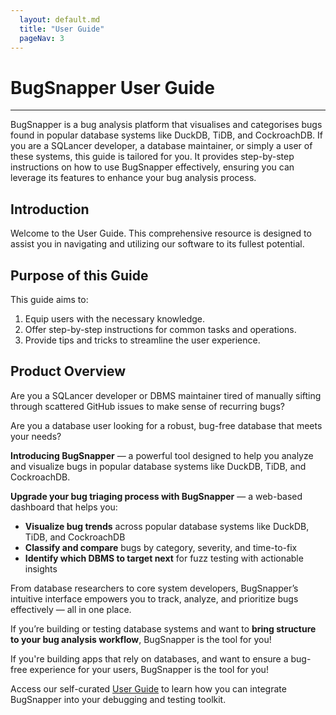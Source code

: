 ```yaml
---
  layout: default.md
  title: "User Guide"
  pageNav: 3
---
```


# BugSnapper User Guide

--------------------------------------------------------------------------------------------------------------------

BugSnapper is a bug analysis platform that visualises and categorises bugs found in popular database systems like DuckDB, TiDB, and CockroachDB. If you are a SQLancer developer, a database maintainer, or simply a user of these systems, this guide is tailored for you. It provides step-by-step instructions on how to use BugSnapper effectively, ensuring you can leverage its features to enhance your bug analysis process.

## Introduction

Welcome to the User Guide. This comprehensive resource is designed to assist you in navigating and utilizing our software to its fullest potential.

## Purpose of this Guide
This guide aims to:

1. Equip users with the necessary knowledge.
1. Offer step-by-step instructions for common tasks and operations.
1. Provide tips and tricks to streamline the user experience.

## Product Overview

Are you a SQLancer developer or DBMS maintainer tired of manually sifting through scattered GitHub issues to make sense of recurring bugs?

Are you a database user looking for a robust, bug-free database that meets your needs?

**Introducing BugSnapper** — a powerful tool designed to help you analyze and visualize bugs in popular database systems like DuckDB, TiDB, and CockroachDB.

**Upgrade your bug triaging process with BugSnapper** — a web-based dashboard that helps you:

- **Visualize bug trends** across popular database systems like DuckDB, TiDB, and CockroachDB  
- **Classify and compare** bugs by category, severity, and time-to-fix  
- **Identify which DBMS to target next** for fuzz testing with actionable insights  

From database researchers to core system developers, BugSnapper’s intuitive interface empowers you to track, analyze, and prioritize bugs effectively — all in one place.

If you’re building or testing database systems and want to **bring structure to your bug analysis workflow**, BugSnapper is the tool for you!

If you're building apps that rely on databases, and want to ensure a bug-free experience for your users, BugSnapper is the tool for you!

Access our self-curated [User Guide](UserGuide.md) to learn how you can integrate BugSnapper into your debugging and testing toolkit.
